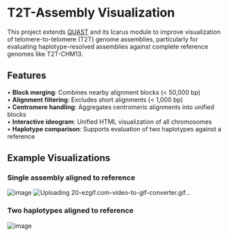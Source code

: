 # T2T-Assembly Visualization

This project extends [QUAST](https://github.com/ablab/quast) and its Icarus module to improve visualization of telomere-to-telomere (T2T) genome assemblies, particularly for evaluating haplotype-resolved assemblies against complete reference genomes like T2T-CHM13.

## Features

• **Block merging**: Combines nearby alignment blocks (< 50,000 bp)  
• **Alignment filtering**: Excludes short alignments (< 1,000 bp)  
• **Centromere handling**: Aggregates centromeric alignments into unified blocks  
• **Interactive ideogram**: Unified HTML visualization of all chromosomes  
• **Haplotype comparison**: Supports evaluation of two haplotypes against a reference  


## Example Visualizations
### Single assembly aligned to reference
![image](https://github.com/user-attachments/assets/672487a3-9a0f-4e56-a004-74fd36bf456c)
![Uploading 20-ezgif.com-video-to-gif-converter.gif…]()



### Two haplotypes aligned to reference
![image](https://github.com/user-attachments/assets/6af022d2-feb5-4609-ba72-a34331d46878)
